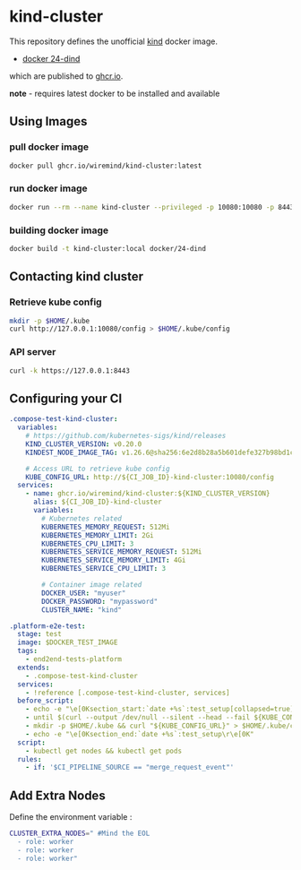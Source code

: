 # kind-cluster

This repository defines the unofficial [kind](https://github.com/kubernetes-sigs/kind) docker image.

* [docker 24-dind](docker/24-dind)

which are published to [ghcr.io](https://github.com/wiremind/kind-cluster/pkgs/container/kind-cluster).


__note__ - requires latest docker to be installed and available

## Using Images

### pull docker image

```bash
docker pull ghcr.io/wiremind/kind-cluster:latest
```

### run docker image

```bash
docker run --rm --name kind-cluster --privileged -p 10080:10080 -p 8443:8443 ghcr.io/wiremind/kind-cluster:latest
```

### building docker image

```bash
docker build -t kind-cluster:local docker/24-dind
```

## Contacting kind cluster

### Retrieve kube config
```bash
mkdir -p $HOME/.kube
curl http://127.0.0.1:10080/config > $HOME/.kube/config
```

### API server
```bash
curl -k https://127.0.0.1:8443
```

## Configuring your CI
```yaml
.compose-test-kind-cluster:
  variables:
    # https://github.com/kubernetes-sigs/kind/releases
    KIND_CLUSTER_VERSION: v0.20.0
    KINDEST_NODE_IMAGE_TAG: v1.26.6@sha256:6e2d8b28a5b601defe327b98bd1c2d1930b49e5d8c512e1895099e4504007adb

    # Access URL to retrieve kube config
    KUBE_CONFIG_URL: http://${CI_JOB_ID}-kind-cluster:10080/config
  services:
    - name: ghcr.io/wiremind/kind-cluster:${KIND_CLUSTER_VERSION}
      alias: ${CI_JOB_ID}-kind-cluster
      variables:
        # Kubernetes related
        KUBERNETES_MEMORY_REQUEST: 512Mi
        KUBERNETES_MEMORY_LIMIT: 2Gi
        KUBERNETES_CPU_LIMIT: 3
        KUBERNETES_SERVICE_MEMORY_REQUEST: 512Mi
        KUBERNETES_SERVICE_MEMORY_LIMIT: 4Gi
        KUBERNETES_SERVICE_CPU_LIMIT: 3

        # Container image related
        DOCKER_USER: "myuser"
        DOCKER_PASSWORD: "mypassword"
        CLUSTER_NAME: "kind"

.platform-e2e-test:
  stage: test
  image: $DOCKER_TEST_IMAGE
  tags:
    - end2end-tests-platform
  extends:
    - .compose-test-kind-cluster
  services:
    - !reference [.compose-test-kind-cluster, services]
  before_script:
    - echo -e "\e[0Ksection_start:`date +%s`:test_setup[collapsed=true]\r\e[0KSetting up tests..."
    - until $(curl --output /dev/null --silent --head --fail ${KUBE_CONFIG_URL}); do echo "Waiting for kind cluster to come up online (${KUBE_CONFIG_URL})..."; sleep 5; done
    - mkdir -p $HOME/.kube && curl "${KUBE_CONFIG_URL}" > $HOME/.kube/config && chmod 600 $HOME/.kube/config
    - echo -e "\e[0Ksection_end:`date +%s`:test_setup\r\e[0K"
  script:
    - kubectl get nodes && kubectl get pods
  rules:
    - if: '$CI_PIPELINE_SOURCE == "merge_request_event"'
```

## Add Extra Nodes

Define the environment variable :
```bash
CLUSTER_EXTRA_NODES=" #Mind the EOL
  - role: worker
  - role: worker
  - role: worker"
```
